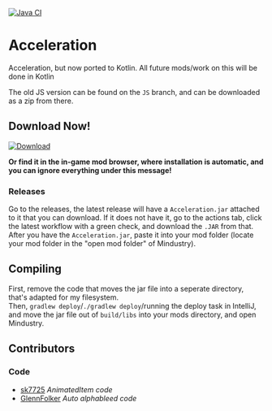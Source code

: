 [![Java CI](https://github.com/MEEPofFaith/prog-mats-java/workflows/Java%20CI%20with%20Gradle/badge.svg)](https://github.com/nichrosia/Acceleration/actions)

# Acceleration
Acceleration, but now ported to Kotlin. All future mods/work on this will be done in Kotlin

The old JS version can be found on the `JS` branch, and can be downloaded as a zip from there.

## Download Now!
[![Download](https://img.shields.io/github/v/release/nichrosia/Acceleration?color=gold&include_prereleases&label=DOWNLOAD%20LATEST%20RELEASE&logo=github&logoColor=FCC21B&style=for-the-badge)](https://github.com/nichrosia/Acceleration/releases)

__Or find it in the in-game mod browser, where installation is automatic, and you can ignore everything under this message!__

### Releases
Go to the releases, the latest release will have a `Acceleration.jar` attached to it that you can download. If it does not have it, go to the actions tab, click the latest workflow with a green check, and download the `.JAR` from that.
After you have the `Acceleration.jar`, paste it into your mod folder (locate your mod folder in the "open mod folder" of Mindustry).

## Compiling

First, remove the code that moves the jar file into a seperate directory, that's adapted for my filesystem.  
Then, `gradlew deploy`/`./gradlew deploy`/running the deploy task in IntelliJ,
and move the jar file out of `build/libs` into your mods directory, and open Mindustry.

## Contributors

### Code
- [sk7725](https://github.com/sk7725) *AnimatedItem code*
- [GlennFolker](https://github.com/GlennFolker) *Auto alphableed code*